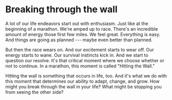 # Breaking through the wall

A lot of our life endeavors start out with enthusiasm. Just like at the beginning of a marathon. We're amped up to race. There's an incredible amount of energy those first few miles. We feel great. Everything is easy. And things are going as planned --- maybe even better than planned.

But then the race wears on. And our excitement starts to wear off. Our energy starts to wane. Our survival instincts kick in. And we start to question our resolve. It's that critical moment where we choose whether or not to continue. In a marathon, this moment is called "Hitting the Wall."

Hitting the wall is something that occurs in life, too. And it's what we do with this moment that determines our ability to adapt, change, and grow. How might you break through the wall in your life? What might be stopping you from seeing the other side?

